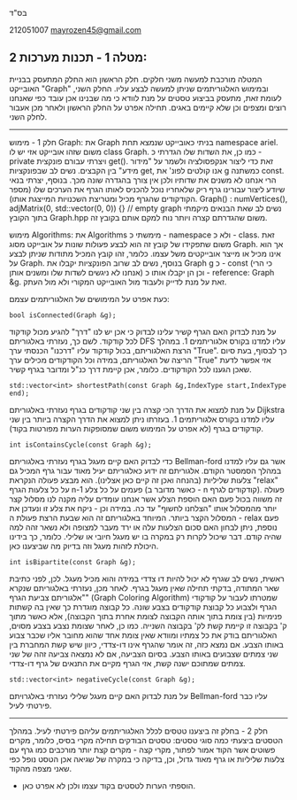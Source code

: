 בס"ד

212051007
mayrozen45@gmail.com

מטלה 1 - תכנות מערכות 2:
---

המטלה מורכבת למעשה משני חלקים. חלק הראשון הוא החלק המתעסק בבניית האובייקט "Graph" ובמימוש האלגוריתמים שניתן למעשה לבצע עליו. החלק השני, לעומת זאת, מתעסק בביצוע טסטים על מנת לוודא כי מה שבנינו אכן עובד כפי שאנחנו רוצים ומצפים וכן שלא קיימים באגים.
תחילה אפרט על החלק הראשון ולאחר מכן אעבור לחלק השני.

---
חלק 1 - 
מימוש Graph:
את Graph בניתי כאובייקט שנמצא תחת namespace ariel. משום שזהו אובייקט אזי יש לו class Graph.
כמו כן, את השדות שלו הגדרתי כ - private ויצרתי עבורם פונקצית get(). זאת כדי ליצור אנקפסולציה ולשמר על "מידור מידע" בין הקבצים.
נשים לב שבפונקציות get, אנו קולטים לפונ' את g כמשתנה const. הרי אנחנו לא משנים את שדותיו ולכן אין צורך בהגדרה שונה מכך.
בנוסף, יצרתי בנאי שיודע ליצור עבורינו גרף ריק שלאחריו נוכל להכניס לאותו הגרף את הערכים שלו (מספר הקודקודים שהגרף מכיל ומטריצת השכנויות המייצגת אותו).
 Graph() : numVertices(), adjMatrix(0, std::vector<int>(0, 0)) {} // empty graph
נשים לב שאת הבנאים מיקמתי בתוך הקובץ Graph.hpp משום שהגדרתם קצרה ויותר נוח למקם אותם בקובץ זה.

מימוש Algorithms:
את Algorithms מימשתי כ - namespace ולא כ - class. זאת משום שתפקידו של קובץ זה הוא לבצע פעולות שונות על אובייקט מסוג Graph. אך הוא אינו מכיל או מייצר אובייקטים משל עצמו.
כלומר, זהו קובץ המכיל מתודות שניתן לבצע על Graph.
בנוסף, נשים לב שרוב הפונקציות יקבלו את Graph g כ - const (כי הרי אנחנו לא ניגשים לשדות שלו ומשנים אותן) וכן הן יקבלו אותו כ - reference: Graph &g. זאת על מנת לדייק ולעבוד מול האובייקט המקורי ולא מול העתק.

כעת אפרט על המימושים של האלגוריתמים עצמם:

    bool isConnected(Graph &g);
על מנת לבדוק האם הגרף קשיר עלינו לבדוק כי אכן יש לנו "דרך" להגיע מכול קודקוד לכל קודקוד. לשם כך, נעזרתי באלגוריתם DFS עליו למדנו בקורס אלגוריתמים 1. במהלך הרצת האלגוריתם, בכול קודקוד עליו "דרכנו" הכנסתי ערך "True". כך לבסוף, בעת סיום הריצה של האלגוריתם, במידה וכל הקודקודים מכילים ערך "True" אזי אפשר לדעת שאכן הגענו לכל הקודקודים. כלומר, אכן קיימת דרך כנ"ל ומדובר בגרף קשיר.


    std::vector<int> shortestPath(const Graph &g,IndexType start,IndexType end);
על מנת למצוא את הדרך הכי קצרה בין שני קודקודים בגרף נעזרתי באלגוריתם Dijkstra עליו למדנו בקורס אלגוריתמים 1. בעזרתו ניתן למצוא את הדרך הקצרה ביותר בין שני קודקודים בגרף (לא אפרט על המימוש משום שמסופקות הערות מפורטות בקוד).

    int isContainsCycle(const Graph &g);
כדי לבדוק האם קיים מעגל בגרף נעזרתי באלגוריתם Bellman-ford אשר גם עליו למדנו במהלך הסמסטר הקודם. אלגוריתם זה ידוע כאלגוריתם יעיל מאוד עבור גרף המכיל גם צלעות שליליות (בהנחה ואכן זה קיים כאן אצלינו). הוא מבצע פעולה הנקראת "relax" על כל צלעות הגרף n-1 פעמים על כל צלע (כאשר מדובר ב - n קודקודים לגרף). פעולה זה משווה בכול פעם האם הוספת הצלע אשר אנחנו עומדים עליה מקנה לנו מסלול קצר יותר מהמסלול אותו "הצלחנו לחשוף" עד כה. במידה וכן - ניקח את צלע זו ונעדכן את המסלול הקצר ביותר.
המיוחד באלגוריתם זה הוא שבעת הרצת פעולת ה - relax פעם נוספת, ניתן לבחון האם סכום הצלעות עלה או ירד מעבר למצופה ולא נשאר זהה למה שהיה קודם. דבר שיכול לקרות רק במקרה בו יש מעגל חיובי או שלילי.
כלומר, כך בידינו היכולת לזהות מעגל וזה בדיוק מה שביצענו כאן.

    int isBipartite(const Graph &g);
ראשית, נשים לב שגרף לא יכול להיות דו צדדי במידה והוא מכיל מעגל. לכן, לפני כתיבת שאר המתודה, בדקתי תחילה שאין מעגל בגרף.
לאחר מכן, נעזרתי באלגוריתם שנקרא "אלגוריתם צביעת הגרף" (Graph Coloring Algorithm) שמטרתו לעבור על קודקודי הגרף ולצבוע כל קבוצת קודקודים בצבע שונה. כל קבוצה מוגדרת כך שאין בה קשתות פנימיות (בין צומת בתוך אותה הקבוצה לצומת אחרת בתוך הקבוצה), אלא כאשר מתוך ק' בקבוצה זו קיימת קשת לק' בקבוצה השנייה. כמו כן, לאחר שצומת נצבע בצבע מסוים, האלגוריתם בודק את כל צמתיו ומוודא שאין צומת אחד שהוא מחובר אליו שכבר צבוע באותו הצבע. אם נמצא כזה, זה אומר שהגרף אינו דו-צדדי, כיוון שיש קשת המחברת בין שני צמתים שצבועים באותו הצבע.
בסיום הצביעה, אם לא נמצאה צביעה זהה של שני צמתים שמתוכם ישנה קשת, אזי הגרף מקיים את התנאים של גרף דו-צדדי.

    std::vector<int> negativeCycle(const Graph &g);
על מנת לבדוק האם קיים מעגל שלילי נעזרתי באלגרויתם Bellman-ford עליו כבר פירטתי לעיל.

---
חלק 2 - 
בחלק זה ביצענו טטסים לכלל האלגוריתמים עליהם פירטתי לעיל.
במהלך הטסטים ביצעתי כמה סוגי טסטים: טסטים הבודקים תחילה מקרי בסיס, כלומר, מקרים פשוטים אשר הקוד אמור לפתור,
מקרי קצה - מקרים קצת יותר מורכבים כמו גרף עם צלעות שליליות או גרף מאוד גדול, וכן, בדיקה כי במקרה של שגיאה אכן הטסט נופל כפי שאני מצפה מהקוד.
* הוספתי הערות לטסטים בקוד עצמו ולכן לא אפרט כאן.



